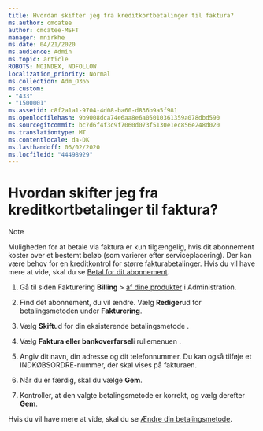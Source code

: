 ```yaml
---
title: Hvordan skifter jeg fra kreditkortbetalinger til faktura?
ms.author: cmcatee
author: cmcatee-MSFT
manager: mnirkhe
ms.date: 04/21/2020
ms.audience: Admin
ms.topic: article
ROBOTS: NOINDEX, NOFOLLOW
localization_priority: Normal
ms.collection: Adm_O365
ms.custom:
- "433"
- "1500001"
ms.assetid: c8f2a1a1-9704-4d08-ba60-d836b9a5f981
ms.openlocfilehash: 9b9008dca74e6aa8e6a05010361359a078dbd590
ms.sourcegitcommit: bc7d6f4f3c9f7060d073f5130e1ec856e248d020
ms.translationtype: MT
ms.contentlocale: da-DK
ms.lasthandoff: 06/02/2020
ms.locfileid: "44498929"
---
```

# <a name="how-do-i-change-from-credit-card-payments-to-invoice"></a>Hvordan skifter jeg fra kreditkortbetalinger til faktura?

> [!NOTE]
> Muligheden for at betale via faktura er kun tilgængelig, hvis dit abonnement koster over et bestemt beløb (som varierer efter serviceplacering). Der kan være behov for en kreditkontrol for større fakturabetalinger. Hvis du vil have mere at vide, skal du se [Betal for dit abonnement](https://docs.microsoft.com/microsoft-365/commerce/billing-and-payments/pay-for-your-subscription).

1. Gå til siden Fakturering **Billing**  >  [af dine produkter](https://go.microsoft.com/fwlink/p/?linkid=842054) i Administration.

2. Find det abonnement, du vil ændre. Vælg **Rediger**ud for betalingsmetoden under **Fakturering**.

3. Vælg **Skift**ud for din eksisterende betalingsmetode .

4. Vælg **Faktura eller bankoverførsel**i rullemenuen .

5. Angiv dit navn, din adresse og dit telefonnummer. Du kan også tilføje et INDKØBSORDRE-nummer, der skal vises på fakturaen.

6. Når du er færdig, skal du vælge **Gem**.

7. Kontroller, at den valgte betalingsmetode er korrekt, og vælg derefter **Gem**.

Hvis du vil have mere at vide, skal du se [Ændre din betalingsmetode](https://docs.microsoft.com/microsoft-365/commerce/billing-and-payments/change-payment-method).